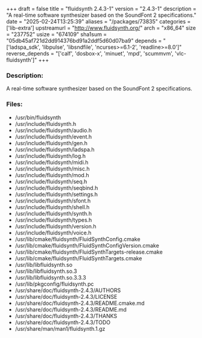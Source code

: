 +++
draft = false
title = "fluidsynth 2.4.3-1"
version = "2.4.3-1"
description = "A real-time software synthesizer based on the SoundFont 2 specifications."
date = "2025-02-24T13:25:39"
aliases = "/packages/73835"
categories = ['lib-extra']
upstreamurl = "http://www.fluidsynth.org/"
arch = "x86_64"
size = "237752"
usize = "674109"
sha1sum = "05db45af721d2dd914376bd91a2ddf5d60d07ba9"
depends = "['ladspa_sdk', 'libpulse', 'libsndfile', 'ncurses>=6.1-2', 'readline>=8.0']"
reverse_depends = "['calf', 'dosbox-x', 'minuet', 'mpd', 'scummvm', 'vlc-fluidsynth']"
+++
### Description: 
A real-time software synthesizer based on the SoundFont 2 specifications.

### Files: 
* /usr/bin/fluidsynth
* /usr/include/fluidsynth.h
* /usr/include/fluidsynth/audio.h
* /usr/include/fluidsynth/event.h
* /usr/include/fluidsynth/gen.h
* /usr/include/fluidsynth/ladspa.h
* /usr/include/fluidsynth/log.h
* /usr/include/fluidsynth/midi.h
* /usr/include/fluidsynth/misc.h
* /usr/include/fluidsynth/mod.h
* /usr/include/fluidsynth/seq.h
* /usr/include/fluidsynth/seqbind.h
* /usr/include/fluidsynth/settings.h
* /usr/include/fluidsynth/sfont.h
* /usr/include/fluidsynth/shell.h
* /usr/include/fluidsynth/synth.h
* /usr/include/fluidsynth/types.h
* /usr/include/fluidsynth/version.h
* /usr/include/fluidsynth/voice.h
* /usr/lib/cmake/fluidsynth/FluidSynthConfig.cmake
* /usr/lib/cmake/fluidsynth/FluidSynthConfigVersion.cmake
* /usr/lib/cmake/fluidsynth/FluidSynthTargets-release.cmake
* /usr/lib/cmake/fluidsynth/FluidSynthTargets.cmake
* /usr/lib/libfluidsynth.so
* /usr/lib/libfluidsynth.so.3
* /usr/lib/libfluidsynth.so.3.3.3
* /usr/lib/pkgconfig/fluidsynth.pc
* /usr/share/doc/fluidsynth-2.4.3/AUTHORS
* /usr/share/doc/fluidsynth-2.4.3/LICENSE
* /usr/share/doc/fluidsynth-2.4.3/README.cmake.md
* /usr/share/doc/fluidsynth-2.4.3/README.md
* /usr/share/doc/fluidsynth-2.4.3/THANKS
* /usr/share/doc/fluidsynth-2.4.3/TODO
* /usr/share/man/man1/fluidsynth.1.gz
